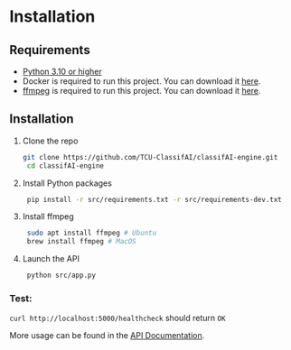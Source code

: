 # Installation

## Requirements


* [Python 3.10 or higher](https://www.python.org/downloads/)
* Docker is required to run this project. You can download it [here](https://www.docker.com/products/docker-desktop).
* [ffmpeg](https://ffmpeg.org/download.html) is required to run this project. You can download it [here](https://ffmpeg.org/download.html).

## Installation

1. Clone the repo

   ```sh
   git clone https://github.com/TCU-ClassifAI/classifAI-engine.git
    cd classifAI-engine
    ```

2. Install Python packages

    ```sh
     pip install -r src/requirements.txt -r src/requirements-dev.txt
     ```

3. Install ffmpeg

    ```sh
     sudo apt install ffmpeg # Ubuntu
     brew install ffmpeg # MacOS
     ```

4. Launch the API

    ```sh
     python src/app.py
     ```


### Test: 
`curl http://localhost:5000/healthcheck` should return `OK`


More usage can be found in the [API Documentation](api.md).
